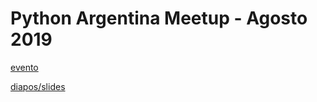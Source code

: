 # Python Argentina Meetup - Agosto 2019

[evento](https://www.meetup.com/buenos-aires-python-meetup/events/264183458)

[diapos/slides](https://github.com/akielbowicz/presentations/blob/master/presentaciones/pyar_hypotesis/pyar-28-ago-2019/presentation.ipynb)

